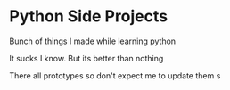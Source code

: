 # Python Side Projects

Bunch of things I made while learning python

It sucks I know. But its better than nothing

There all prototypes so don't expect me to update them
s
